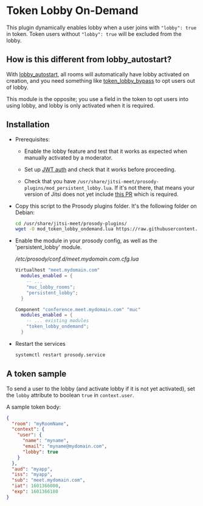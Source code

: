 # Token Lobby On-Demand

This plugin dynamically enables lobby when a user joins with `"lobby": true` in token. Token users without 
`"lobby": true` will be excluded from the lobby.

## How is this different from lobby_autostart?

With [lobby_autostart](../lobby_autostart/), all rooms will automatically have lobby activated on creation, and 
you need something like [token_lobby_bypass](../token_lobby_bypass/) to opt users out of lobby.

This module is the opposite; you use a field in the token to opt users into using lobby, and lobby is only activated
when it is required.


## Installation
- Prerequisites:
  - Enable the lobby feature and test that it works as expected when manually activated by a moderator.

  - Set up [JWT auth](https://github.com/jitsi/lib-jitsi-meet/blob/master/doc/tokens.md) and check that it works before 
  proceeding.
  
  - Check that you have `/usr/share/jitsi-meet/prosody-plugins/mod_persistent_lobby.lua`. If it's not there, that means
    your version of Jitsi does not yet include [this PR](https://github.com/jitsi/jitsi-meet/pull/12215) which is required.


- Copy this script to the Prosody plugins folder. It's the following folder on
  Debian:

  ```bash
  cd /usr/share/jitsi-meet/prosody-plugins/
  wget -O mod_token_lobby_ondemand.lua https://raw.githubusercontent.com/jitsi-contrib/prosody-plugins/main/token_lobby_ondemand/mod_token_lobby_ondemand.lua
  ```

- Enable the module in your prosody config, as well as the 'persistent_lobby' module.

  _/etc/prosody/conf.d/meet.mydomain.com.cfg.lua_

  ```lua
  Virtualhost "meet.mydomain.com"
    modules_enabled = {
      -- ...
      "muc_lobby_rooms";
      "persistent_lobby";
    }
  
  Component "conference.meet.mydomain.com" "muc"
    modules_enabled = {
      -- ... existing modules
      "token_lobby_ondemand";
    }
  ```

- Restart the services

  ```bash
  systemctl restart prosody.service
  ```

## A token sample

To send a user to the lobby (and activate lobby if it is not yet activated), set the `lobby` attribute to 
boolean `true` in `context.user`.

A sample token body:

```json
{
  "room": "myRoomName",
  "context": {
    "user": {
      "name": "myname",
      "email": "myname@mydomain.com",
      "lobby": true
    }
  },
  "aud": "myapp",
  "iss": "myapp",
  "sub": "meet.mydomain.com",
  "iat": 1601366000,
  "exp": 1601366180
}
```

